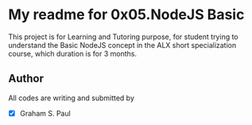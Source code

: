 # My readme for 0x05.NodeJS Basic

This project is for Learning and Tutoring purpose, for student trying to understand the Basic NodeJS concept in the ALX short specialization course, which duration is for 3 months.

## Author

All codes are writing and submitted by
+[x] Graham S. Paul